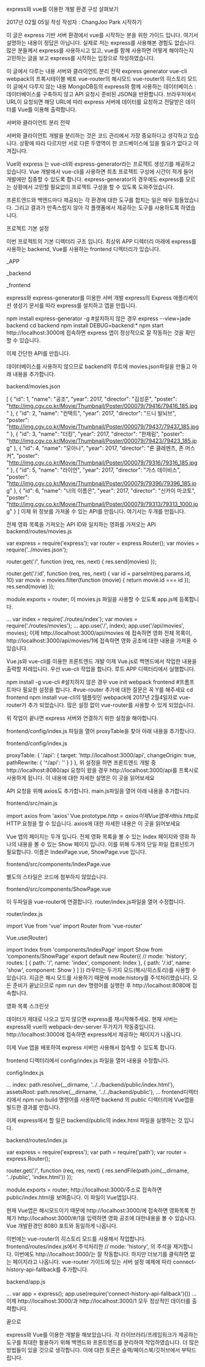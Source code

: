 express와 vue를 이용한 개발 환경 구성 살펴보기

2017년 02월 05일 작성 
작성자 : ChangJoo Park 
시작하기

이 글은 express 기반 서버 환경에서 vue를 시작하는 분을 위한 가이드 입니다. 여기서 설명하는 내용이 정답은 아닙니다. 실제로 저는 express를 사용해본 경험도 없습니다. 많은 분들께서 express를 사용하시고 있고, vue를 함께 사용하면 어떻게 해야하는지 고민하는 글을 보고 express를 시작하는 입장으로 작성하였습니다.

이 글에서 다루는 내용
서버와 클라이언트 분리 전략
express generator
vue-cli
webpack의 프록시테이블
배포
vue-router의 해시모드
vue-router의 히스토리 모드
이 글에서 다루지 않는 내용
MongoDB등의 express와 함께 사용하는 데이터베이스 : 데이터베이스를 구축하지 않고 API 요청시 준비된 JSON을 반환합니다.
브라우저에서 URL이 요청되면 해당 URL에 따라 express 서버에 데이터를 요청하고 전달받은 데이터를 Vue를 이용해 출력합니다.

서버와 클라이언트 분리 전략

서버와 클라이언트 개발을 분리하는 것은 코드 관리에서 가장 중요하다고 생각하고 있습니다. 상황에 따라 다르지만 서로 다른 두영역이 한 코드베이스에 있을 필요가 없다고 여겨집니다.

Vue와 express 는 vue-cli와 express-generator라는 프로젝트 생성기를 제공하고 있습니다. Vue 개발에서 vue-cli를 사용하면 최초 프로젝트 구성에 시간이 적게 들어 개발에만 집중할 수 있도록 합니다. express-generator의 경우에도 express를 모르는 상황에서 고민할 필요없이 프로젝트 구성을 할 수 있도록 도와주었습니다.

프론트엔드와 백엔드마다 제공되는 각 환경에 대한 도구를 합치는 일은 매우 힘들었습니다. 그리고 결과가 만족스럽지 않아 각 플랫폼에서 제공하는 도구를 사용하도록 하였습니다.

프로젝트 기본 설정

이번 프로젝트의 기본 디렉터리 구조 입니다. 최상위 APP 디렉터리 아래에 express를 사용하는 backend, Vue를 사용하는 frontend 디렉터리가 있습니다.

_APP

_backend

_frontend

express와 express-generator를 이용한 서버 개발
express의 Express 애플리케이션 생성기 문서를 따라 express를 설치하고 앱을 만듭니다.

npm install express-generator -g #설치하지 않은 경우
express --view=jade backend
cd backend
npm install
DEBUG=backend:* npm start
http://localhost:3000에 접속하면 express 앱이 정상적으로 잘 작동하는 것을 확인할 수 있습니다.

이제 간단한 API를 만듭니다.

데이터베이스를 사용하지 않으므로 backend의 루트에 movies.json파일을 만들고 아래 내용을 추가합니다.

backend/movies.json

[
  {
    "id": 1,
    "name": "공조",
    "year": 2017,
    "director": "김성훈",
    "poster": "http://img.cgv.co.kr/Movie/Thumbnail/Poster/000079/79416/79416_185.jpg"
  },
  {
    "id": 2,
    "name": "컨택트",
    "year": 2017,
    "director": "드니 빌뇌브",
    "poster": "http://img.cgv.co.kr/Movie/Thumbnail/Poster/000079/79437/79437_185.jpg"
  },
  {
    "id": 3,
    "name": "더킹",
    "year": 2017,
    "director": "한재림",
    "poster": "http://img.cgv.co.kr/Movie/Thumbnail/Poster/000079/79423/79423_185.jpg"
  },
  {
    "id": 4,
    "name": "모아나",
    "year": 2017,
    "director": "론 클레멘츠, 존 머스커",
    "poster": "http://img.cgv.co.kr/Movie/Thumbnail/Poster/000079/79316/79316_185.jpg"
  },
  {
    "id": 5,
    "name": "라이언",
    "year": 2017,
    "director": "가스 데이비스",
    "poster": "http://img.cgv.co.kr/Movie/Thumbnail/Poster/000079/79396/79396_185.jpg"
  },
  {
    "id": 6,
    "name": "너의 이름은",
    "year": 2017,
    "director": "신카이 마코토",
    "poster": "http://img.cgv.co.kr/Movie/Thumbnail/Poster/000079/79313/79313_1000.jpg"
  }
]
이제 위 정보를 가져올 수 있는 API를 만듭니다. 여기서는 두개를 만듭니다.

전체 영화 목록을 가져오는 API
ID와 일치하는 영화를 가져오는 API
backend/routes/movies.js

var express = require('express');
var router = express.Router();
var movies = require('../movies.json');

router.get('/', function (req, res, next) {
  res.send(movies)
});

router.get('/:id', function (req, res, next) {
  var id = parseInt(req.params.id, 10)
  var movie = movies.filter(function (movie) {
    return movie.id === id
  });
  res.send(movie)
});

module.exports = router;
이 movies.js 파일을 사용할 수 있도록 app.js에 등록합니다.

...
var index = require('./routes/index');
var movies = require('./routes/movies');
...
app.use('/', index);
app.use('/api/movies', movies);
이제 http://localhost:3000/api/movies 에 접속하면 영화 전체 목록이, http://localhost:3000/api/movies/1에 접속하면 영화 공조에 대한 내용을 가져올 수 있습니다.

Vue.js와 vue-cli를 이용한 프론트엔드 개발
이제 Vue.js로 백엔드에서 작업한 내용을 출력할 차례입니다. 우선 vue-cli 작업을 합니다. 루트 APP 디렉터리에서 실행합니다.

npm install -g vue-cli  #설치하지 않은 경우
vue init webpack frontend
#프롬프트마다 필요한 설정을 합니다. 
#vue-router 추가에 대한 질문은 꼭 Y를 해주세요
cd frontend
npm install
vue-cli의 템플릿인 webpack에 2017년 2월4일자로 vue-router가 추가 되었습니다. 많은 설정 없이 vue-router를 사용할 수 있게 되었습니다.

위 작업이 끝나면 express 서버와 연결하기 위한 설정을 해야합니다.

frontend/config/index.js 파일을 열어 proxyTable을 찾아 아래 내용을 추가합니다.

frontend/config/index.js

proxyTable: {
  '/api': {
    target: 'http://localhost:3000/api',
    changeOrigin: true,
    pathRewrite: {
      '^/api': ''
    }
  }
},
위 설정을 하면 프론트엔드 개발 중 http://localhost:8080/api 요청이 왔을 경우 http://localhost:3000/api를 프록시로 사용하게 됩니다. 이 내용에 대한 자세한 설명은 이 곳을 읽어보세요

API 요청을 위해 axios도 추가합니다. main.js파일을 열어 아래 내용을 추가합니다.

frontend/src/main.js

import axios from 'axios'
Vue.prototype.$http = axios
이제 Vue앱에서 this.$http로 HTTP 요청을 할 수 있습니다. axios에 대한 자세한 내용은 이 곳을 읽어보세요

Vue 앱의 페이지는 두개 입니다. 전체 영화 목록을 볼 수 있는 Index 페이지와 영화 하나의 내용을 볼 수 있는 Show 페이지 입니다. 이를 위해 두개의 단일 파일 컴포넌트가 필요합니다. 이름은 IndexPage.vue, ShowPage.vue 입니다.

frontend/src/components/IndexPage.vue

<template>
  <div class="movies">
    <h1>영화 목록</h1>
    <div v-for="movie in movies" class="movie">
      <img v-bind:src="movie.poster" class="poster">
      <div>
        <strong></strong>, <i></i> []
        <router-link :to="{ name: 'show', params: { id: movie.id }}">더보기</router-link>
      </div>
    </div>
  </div>
</template>

<script>
export default {
  created () {
    this.$http.get('/api/movies')
    .then((response) => {
      this.movies = response.data
    })
  },
  data () {
    return {
      movies: []
    }
  }
}
</script>
별도의 스타일은 코드에 첨부하지 않았습니다.

frontend/src/components/ShowPage.vue

<template>
  <div>
    <h1>상세 내용</h1>
    
  </div>
</template>

<script>
export default {
  created: function () {
    var id = this.$route.params.id
    this.$http.get(`/api/movies/${id}`)
    .then((response) => {
      this.movie = response.data
    })
  },
  data: function () {
    return {
      movie: {}
    }
  }
}
</script>
이 두파일을 vue-router에 연결합니다. router/index.js파일을 열어 수정합니다.

router/index.js

import Vue from 'vue'
import Router from 'vue-router'

Vue.use(Router)

import Index from 'components/IndexPage'
import Show from 'components/ShowPage'
export default new Router({
//  mode: 'history',
  routes: [
    {
      path: '/',
      name: 'index',
      component: Index
    },
    {
      path: '/:id',
      name: 'show',
      component: Show
    }
  ]
})
라우터는 두가지 모드(해시/히스토리)를 사용할 수 있습니다. 지금은 해시 모드를 사용하기 때문에 mode:history를 주석처리했습니다. 모든 준비가 끝났으므로 npm run dev 명령어를 실행한 후 http://localhost:8080에 접속합니다.

영화 목록 스크린샷

데이터가 제대로 나오고 있지 않으면 express를 재시작해주세요. 현재 서버는 express와 vue의 webpack-dev-server 두가지가 작동중입니다. http://localhost:3000에 접속하면 express에서 제공하는 페이지가 나옵니다.

이제 Vue 앱을 배포하여 express 서버만 사용해서 접속할 수 있도록 합니다.

frontend 디렉터리에서 config/index.js 파일을 열어 내용을 수정합니다.

config/index.js

...
index: path.resolve(__dirname, '../../backend/public/index.html'),
assetsRoot: path.resolve(__dirname, '../../backend/public'),
...
frontend디렉터리에서 npm run build 명령어를 사용하면 backend 의 public 디렉터리에 Vue앱을 빌드한 결과를 만듭니다.

이제 express에서 할 일은 backend/public의 index.html 파일을 실행하는 것 입니다.

backend/routes/index.js

var express = require('express');
var path = require('path');
var router = express.Router();

router.get('/', function (req, res, next) {
  res.sendFile(path.join(__dirname, '../public', 'index.html'))
});

module.exports = router;
http://localhost:3000/주소로 접속하면 public/index.html을 보여줍니다. 이 파일이 Vue앱입니다.

현재 Vue앱은 해시모드이기 때문에 http://localhost:3000/에 접속하면 영화목록 전체가 http://localhost:3000/#/1을 입력하면 영화 공조에 대한내용을 볼 수 있습니다. Vue 개발환경인 8080 포트와 동일하게 나옵니다.

이번에는 vue-router의 히스토리 모드를 사용해서 작업합니다. frontend/routes/index.js에서 주석처리한 // mode: 'history', 의 주석을 제거합니다. 이번에도 http://localhost:3000/는 잘 작동합니다. 하지만 더보기를 클릭하면 없는 페이지라고 나옵니다. vue-router 가이드에 있는 서버 설정 예제에 따라 connect-history-api-fallback를 추가합니다.

backend/app.js

...
var app = express();
app.use(require('connect-history-api-fallback')())
...
이제 http://localhost:3000/과 http://localhost:3000/1 모두 정상적인 데이터를 출력합니다.

끝으로

express와 Vue를 이용한 개발을 해보았습니다. 각 라이브러리/프레임워크가 제공하는 도구를 최대한 활용하기 위해 백엔드와 프론트엔드를 분리하여 작업하였습니다. 더 많은 방법들이 있을 것으로 생각합니다. 이에 대한 토론은 슬랙/페이스북/깃허브에서 부탁드립니다.